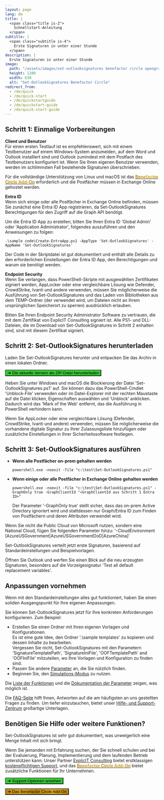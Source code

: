 ```yaml
---
layout: page
lang: de
title: |
  <span class="title is-2">
    Schnellstart-Anleitung
  </span>
subtitle: |
  <span class="subtitle is-4">
    Erste Signaturen in unter einer Stunde
  </span>
description: |
  Erste Signaturen in unter einer Stunde
image:
  path: "/assets/images/set-outlooksignatures benefactor circle opengraph1200x630.png"
  height: 1200
  width: 630
  alt: "Set-OutlookSignatures Benefactor Circle"
redirect_from:
  - /de/quick
  - /de/quick-start
  - /de/quickstartguide
  - /de/quickstart-guide
  - /de/quick-start-guide
---
```



## Schritt 1: Einmalige Vorbereitungen
**Client und Benutzer**  
Für einen ersten Testlauf ist es empfehlenswert, sich mit einem Testbenutzer auf einem Windows-System anzumelden, auf dem Word und Outlook installiert sind und Outlook zumindest mit dem Postfach des Testbenutzers konfiguriert ist. Wenn Sie Ihren eigenen Benutzer verwenden, werden im schlimmsten Fall bestehende Signaturen überschrieben.

Für die vollständige Unterstützung von Linux und macOS ist das <a href="/benefactorcircle"><span style="font-weight: bold; background-image: linear-gradient(to right, darkgoldenrod, goldenrod, darkgoldenrod, goldenrod, darkgoldenrod); background-clip: text; color: transparent;">Benefactor Circle Add-On</span></a> erforderlich und die Postfächer müssen in Exchange Online gehostet werden.

**Entra ID**  
Wenn sich einige oder alle Postfächer in Exchange Online befinden, müssen Sie zunächst eine Entra ID App registrieren, da Set-OutlookSignatures Berechtigungen für den Zugriff auf die Graph API benötigt.

Um die Entra ID App zu erstellen, bitten Sie Ihren Entra ID 'Global Admin' oder 'Application Administrator', folgendes auszuführen und den Anweisungen zu folgen:
```
.\sample code\Create-EntraApp.ps1 -AppType 'Set-OutlookSignatures' -AppName 'Set-OutlookSignatures'
```

Der Code in der Skriptdatei ist gut dokumentiert und enthält alle Details zu den erforderlichen Einstellungen der Entra ID App, den Berechtigungen und warum sie benötigt werden.

**Endpoint Security**  
Wenn Sie verlangen, dass PowerShell-Skripte mit ausgewählten Zertifikaten signiert werden, AppLocker oder eine vergleichbare Lösung wie Defender, CrowdStrike, Ivanti und andere verwenden, müssen Sie möglicherweise die Ausführung von Set-OutlookSignatures und das Laden von Bibliotheken aus dem TEMP-Ordner (der verwendet wird, um Dateien nicht an ihrem ursprünglichen Speicherort zu sperren) ausdrücklich erlauben.

Bitten Sie Ihren Endpoint Security Administrator Software zu vertrauen, die mit dem Zertifikat von ExplicIT Consulting signiert ist. Alle PS1- und DLL-Dateien, die im Download von Set-OutlookSignatures in Schritt 2 enhalten sind, sind mit diesem Zertifikat signiert.


## Schritt 2: Set-OutlookSignatures herunterladen
Laden Sie Set-OutlookSignatures herunter und entpacken Sie das Archiv in einen lokalen Ordner.

<p><a id="download-link" href="https://github.com/Set-OutlookSignatures/Set-OutlookSignatures/releases"><button class="button is-link is-normal is-hover has-text-black has-text-weight-bold" style="background-color: limegreen">➔ <span class="version-text">Die aktuelle Version</span>&nbsp;als ZIP-Datei herunterladen</button></a></p>

Heben Sie unter Windows und macOS die Blockierung der Datei 'Set-OutlookSignatures.ps1' auf. Sie können dazu das PowerShell-Cmdlet 'Unblock-File' verwenden oder im Datei-Explorer mit der rechten Maustaste auf die Datei klicken, Eigenschaften auswählen und 'Unblock' anklicken. Dadurch wird das 'Mark of the Web' entfernt, das die Ausführung in PowerShell verhindern kann.

Wenn Sie AppLocker oder eine vergleichbare Lösung (Defender, CrowdStrike, Ivanti und andere) verwenden, müssen Sie möglicherweise die vorhandene digitale Signatur zu Ihrer Zulassungsliste hinzufügen oder zusätzliche Einstellungen in Ihrer Sicherheitssoftware festlegen.


## Schritt 3: Set-OutlookSignatures ausführen
- **Wenn alle Postfächer on-prem gehalten werden**
  ```
  powershell.exe -noexit -file "c:\test\Set-OutlookSignatures.ps1"
  ```

- **Wenn einige oder alle Postfächer in Exchange Online gehalten werden**
  ```
  powershell.exe -noexit -file "c:\test\Set-OutlookSignatures.ps1" -GraphOnly true -GraphClientId "<GraphClientId aus Schritt 1 Entra ID>"
  ```
  Der Parameter '-GraphOnly true' stellt sicher, dass das on-prem Active Directory ignoriert wird und stattdessen nur Graph/Entra ID zum Finden von Postfächern und deren Attributen verwendet wird.

Wenn Sie nicht die Public Cloud von Microsoft nutzen, sondern eine National Cloud, fügen Sie folgenden Parameter hinzu: '-CloudEnvironment \[AzureUSGovernment\|AzureUSGovernmentDoD\|AzureChina\]'

Set-OutlookSignatures verteilt jetzt erste Signaturen, basierend auf Standardeinstellungen und Beispielvorlagen.

Öffnen Sie Outlook und werfen Sie einen Blick auf die neu erzeugten Signaturen, besonders auf die Vorzeigesignatur 'Test all default replacement variables'.


## Anpassungen vornehmen
Wenn mit den Standardeinstellungen alles gut funktioniert, haben Sie einen soliden Ausgangspunkt für Ihre eigenen Anpassungen.

Sie können Set-OutlookSignatures jetzt für Ihre konkreten Anforderungen konfigurieren. Zum Beispiel:
- Erstellen Sie einen Ordner mit Ihren eigenen Vorlagen und Konfigurationen.  
  Es ist eine gute Idee, den Ordner '.\sample templates' zu kopieren und dessen Inhalte zu bearbeiten.  
  Vergessen Sie nicht, Set-OutlookSignatures mit den Parametern 'SignatureTemplatePath', 'SignatureIniFile', 'OOFTemplatePath' and 'OOFIniFile' mitzuteilen, wo Ihre Vorlagen und Konfiguration zu finden sind.
- Passen Sie andere [Parameter](/parameters) an, die Sie nützlich finden.
- Beginnen Sie, den [Simulations-Modus](/parameters/#16-simulateuser) zu nutzen.

Die [Liste der Funktionen](/features) und die [Dokumentation der Parameter](/parameters) zeigen, was möglich ist.

Die [FAQ-Seite](/faq) hilft Ihnen, Antworten auf die am häufigsten an uns gestellten Fragen zu finden. Um tiefer einzutauchen, bietet unser [Hilfe- und Support-Zentrum](/help) großartige Unterlagen.


## Benötigen Sie Hilfe oder weitere Funktionen?
Set-OutlookSignatures ist sehr gut dokumentiert, was unweigerlich eine Menge Inhalt mit sich bringt.

Wenn Sie jemanden mit Erfahrung suchen, der Sie schnell schulen und bei der Evaluierung, Planung, Implementierung und dem laufenden Betrieb unterstützen kann: Unser Partner <a href="https://explicitconsulting.at">ExplicIT Consulting</a> bietet erstklassigen [kostenpflichtigen Support](/support), und das <a href="/benefactorcircle"><span style="font-weight: bold; background-image: linear-gradient(to right, darkgoldenrod, goldenrod, darkgoldenrod, goldenrod, darkgoldenrod); background-clip: text; color: transparent;">Benefactor Circle Add-On</span></a> bietet zusätzliche Funktionen für Ihr Unternehmen.

<p><a href="/support"><button class="button is-link is-normal is-hover has-text-black has-text-weight-bold" style="background-color: limegreen">➔ Support-Optionen ansehen</button></a></p>

<p><a href="/benefactorcircle"><button class="button is-link is-normal is-hover has-text-black has-text-weight-bold" style="background-image: linear-gradient(to right, darkgoldenrod, goldenrod, darkgoldenrod, goldenrod, darkgoldenrod)">➔ Das Benefactor Circle Add-On</button></a></p>


<script>
  fetch('https://api.github.com/repos/Set-OutlookSignatures/Set-OutlookSignatures/releases/latest')
    .then(response => response.json())
    .then(data => {
      document.querySelectorAll('.version-text').forEach(span => {
        span.textContent = data.tag_name;
      });

      document.getElementById('download-link').href = 
        `https://github.com/Set-OutlookSignatures/Set-OutlookSignatures/releases/download/${data.tag_name}/Set-OutlookSignatures_${data.tag_name}.zip`;
    })
    .catch(error => {
      console.error('Error fetching release info:', error);
    });
</script>
